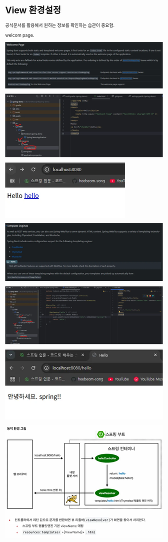 # View 환경설정

공식문서를 활용해서 원하는 정보를 확인하는 습관이 중요함.

welcom page.

![alt text](image-6.png)

![alt text](image-5.png)

![alt text](image-4.png)

![alt text](image-3.png)

![alt text](image-2.png)

![alt text](image-1.png)

![alt text](image.png)